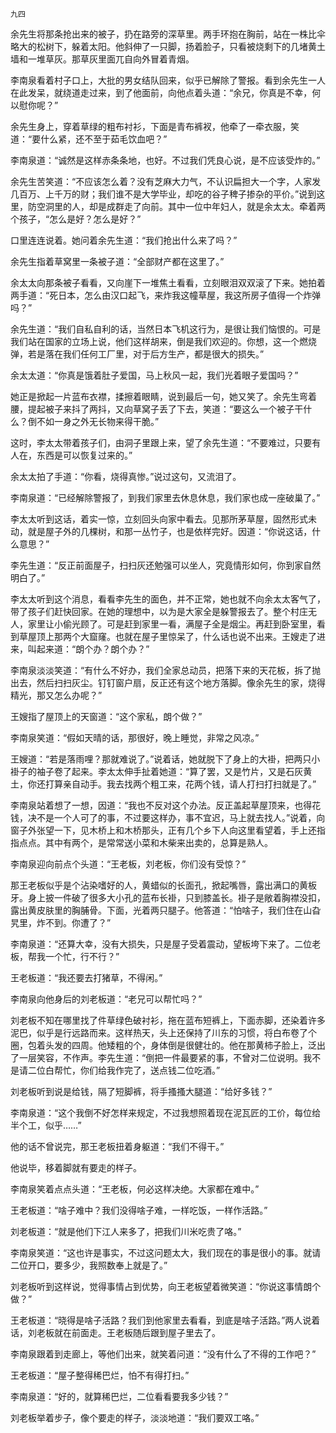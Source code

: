     九四 

   余先生将那条抢出来的被子，扔在路旁的深草里。两手环抱在胸前，站在一株比伞略大的松树下，躲着太阳。他斜伸了一只脚，扬着脸子，只看被烧剩下的几堵黄土墙和一堆草灰。那草灰里面兀自向外冒着青烟。

   李南泉看着村子口上，大批的男女结队回来，似乎已解除了警报。看到余先生一人在此发呆，就绕道走过来，到了他面前，向他点着头道：“余兄，你真是不幸，何以慰你呢？”

   余先生身上，穿着草绿的粗布衬衫，下面是青布裤衩，他牵了一牵衣服，笑道：“要什么紧，还不至于茹毛饮血吧？”

   李南泉道：“诚然是这样赤条条地，也好。不过我们凭良心说，是不应该受炸的。”

   余先生苦笑道：“不应该怎么着？没有芝麻大力气，不认识扁担大一个字，人家发几百万、上千万的财；我们谁不是大学毕业，却吃的谷子稗子掺杂的平价。”说到这里，防空洞里的人，却是成群走了向前。其中一位中年妇人，就是余太太。牵着两个孩子，“怎么是好？怎么是好？”

   口里连连说着。她问着余先生道：“我们抢出什么来了吗？”

   余先生指着草窝里一条被子道：“全部财产都在这里了。”

   余太太向那条被子看看，又向崖下一堆焦土看看，立刻眼泪双双滚了下来。她拍着两手道：“死日本，怎么由汉口起飞，来炸我这幢草屋，我这所房子值得一个炸弹吗？”

   余先生道：“我们自私自利的话，当然日本飞机这行为，是很让我们恼恨的。可是我们站在国家的立场上说，他们这样胡来，倒是我们欢迎的。你想，这一个燃烧弹，若是落在我们任何工厂里，对于后方生产，都是很大的损失。”

   余太太道：“你真是饿着肚子爱国，马上秋风一起，我们光着眼子爱国吗？”

   她正是掀起一片蓝布衣襟，揉擦着眼睛，说到最后一句，她又笑了。余先生弯着腰，提起被子来抖了两抖，又向草窝子丢了下去，笑道：“要这么一个被子干什么？倒不如一身之外无长物来得干脆。”

   这时，李太太带着孩子们，由洞子里跟上来，望了余先生道：“不要难过，只要有人在，东西是可以恢复过来的。”

   余太太拍了手道：“你看，烧得真惨。”说过这句，又流泪了。

   李南泉道：“已经解除警报了，到我们家里去休息休息，我们家也成一座破巢了。”

   李太太听到这话，着实一惊，立刻回头向家中看去。见那所茅草屋，固然形式未动，就是屋子外的几棵树，和那一丛竹子，也是依样完好。因道：“你说这话，什么意思？”

   李先生道：“反正前面屋子，扫扫灰还勉强可以坐人，究竟情形如何，你到家自然明白了。”

   李太太听到这个消息，看看李先生的面色，并不正常，她也就不向余太太客气了，带了孩子们赶快回家。在她的理想中，以为是大家全是躲警报去了。整个村庄无人，家里让小偷光顾了。可是赶到家里一看，满屋子全是烟尘。再赶到卧室里，看到草屋顶上那两个大窟窿。也就在屋子里惊呆了，什么话也说不出来。王嫂走了进来，叫起来道：“朗个办？朗个办？”

   李南泉淡淡笑道：“有什么不好办，我们全家总动员，把落下来的天花板，拆了抛出去，然后扫扫灰尘。钉钉窗户扇，反正还有这个地方落脚。像余先生的家，烧得精光，那又怎么办呢？”

   王嫂指了屋顶上的天窗道：“这个家私，朗个做？”

   李南泉笑道：“假如天晴的话，那很好，晚上睡觉，非常之风凉。”

   王嫂道：“若是落雨哩？那就难说了。”说着话，她就脱下了身上的大褂，把两只小褂子的袖子卷了起来。李太太伸手扯着她道：“算了罢，又是竹片，又是石灰黄土，你还打算亲自动手。我去找两个粗工来，花两个钱，请人打扫打扫就是了。”

   李南泉站着想了一想，因道：“我也不反对这个办法。反正盖起草屋顶来，也得花钱，决不是一个人可了的事，不过要这样办，事不宜迟，马上就去找人。”说着，向窗子外张望一下，见木桥上和木桥那头，正有几个乡下人向这里看望着，手上还指指点点。其中有两个，是常常送小菜和木柴来出卖的，总算是熟人。

   李南泉迎向前点个头道：“王老板，刘老板，你们没有受惊？”

   那王老板似乎是个沾染嗜好的人，黄蜡似的长面孔，掀起嘴唇，露出满口的黄板牙。身上披一件破了很多大小孔的蓝布长褂，只到膝盖长。褂子是敞着胸襟没扣，露出黄皮肤里的胸脯骨。下面，光着两只腿子。他答道：“怕啥子，我们住在山旮旯里，炸不到。你遭了？”

   李南泉道：“还算大幸，没有大损失，只是屋子受着震动，望板垮下来了。二位老板，帮我一个忙，行不行？”

   王老板道：“我还要去打猪草，不得闲。”

   李南泉向他身后的刘老板道：“老兄可以帮忙吗？”

   刘老板不知在哪里找了件草绿色破衬衫，拖在蓝布短裤上，下面赤脚，还染着许多泥巴，似乎是行远路而来。这样热天，头上还保持了川东的习惯，将白布卷了个圈，包着头发的四周。他矮粗的个，身体倒是很健壮的。他在那黄柿子脸上，泛出了一层笑容，不作声。李先生道：“倒把一件最要紧的事，不曾对二位说明。我不是请二位白帮忙，你们给我作完了，送点钱二位吃酒。”

   刘老板听到说是给钱，隔了短脚裤，将手搔搔大腿道：“给好多钱？”

   李南泉道：“这个我倒不好怎样来规定，不过我想照着现在泥瓦匠的工价，每位给半个工，似乎……”

   他的话不曾说完，那王老板扭着身躯道：“我们不得干。”

   他说毕，移着脚就有要走的样子。

   李南泉笑着点点头道：“王老板，何必这样决绝。大家都在难中。”

   王老板道：“啥子难中？我们没得啥子难，一样吃饭，一样作活路。”

   刘老板道：“就是他们下江人来多了，把我们川米吃贵了咯。”

   李南泉笑道：“这也许是事实，不过这问题太大，我们现在的事是很小的事。就请二位开口，要多少，我照数奉上就是了。”

   刘老板听到这样说，觉得事情占到优势，向王老板望着微笑道：“你说这事情朗个做？”

   王老板道：“晓得是啥子活路？我们到他家里去看看，到底是啥子活路。”两人说着话，刘老板就在前面走。王老板随后跟到屋子里去了。

   李南泉跟着到走廊上，等他们出来，就笑着问道：“没有什么了不得的工作吧？”

   王老板道：“屋子整得稀巴烂，怕不有得打扫。”

   李南泉道：“好的，就算稀巴烂，二位看看要我多少钱？”

   刘老板举着步子，像个要走的样子，淡淡地道：“我们要双工咯。”

